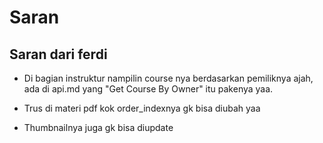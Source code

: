 # Saran

## Saran dari ferdi

-   Di bagian instruktur nampilin course nya berdasarkan pemiliknya ajah, ada di api.md yang "Get Course By Owner" itu pakenya yaa.

-   Trus di materi pdf kok order_indexnya gk bisa diubah yaa
-   Thumbnailnya juga gk bisa diupdate
